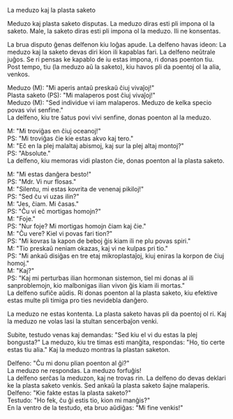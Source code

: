 La meduzo kaj la plasta saketo

Meduzo kaj plasta saketo disputas.
La meduzo diras esti pli impona ol la saketo.
Male, la saketo diras esti pli impona ol la meduzo.
Ili ne konsentas.

La brua disputo ĝenas delfenon kiu loĝas apude.
La delfeno havas ideon:
La meduzo kaj la saketo devas diri kion ili kapablas fari.
La delfeno neŭtrale juĝos.
Se ri pensas ke kapablo de iu estas impona, ri donas poenton tiu.
Post tempo, tiu (la meduzo aŭ la saketo), kiu havos pli da poentoj ol la alia, venkos.

Meduzo (M): "Mi aperis antaŭ preskaŭ ĉiuj vivaĵoj!"  
Plasta saketo (PS): "Mi malaperos post ĉiuj vivaĵoj!"  
Meduzo (M): "Sed individue vi iam malaperos. Meduzo de kelka specio povas vivi senfine."  
La delfeno, kiu tre ŝatus povi vivi senfine, donas poenton al la meduzo.  

M: "Mi troviĝas en ĉiuj oceanoj!"  
PS: "Mi troviĝas ĉie kie estas akvo kaj tero."  
M: "Eĉ en la plej malaltaj abismoj, kaj sur la plej altaj montoj?"  
PS: "Absolute."  
La delfeno, kiu memoras vidi plaston ĉie, donas poenton al la plasta saketo.  

M: "Mi estas danĝera besto!"  
PS: "Mdr. Vi nur flosas."  
M: "Silentu, mi estas kovrita de venenaj pikiloj!"  
PS: "Sed ĉu vi uzas ilin?"  
M: "Jes, ĉiam. Mi ĉasas."  
PS: "Ĉu vi eĉ mortigas homojn?"  
M: "Foje."  
PS: "Nur foje? Mi mortigas homojn ĉiam kaj ĉie."  
M: "Ĉu vere? Kiel vi povas fari tion?"  
PS: "Mi kovras la kapon de beboj ĝis kiam ili ne plu povas spiri."  
M: "Tio preskaŭ neniam okazas, kaj vi ne kulpas pri tio."  
PS: "Mi ankaŭ disiĝas en tre etaj mikroplastaĵoj, kiuj eniras la korpon de ĉiuj homoj."  
M: "Kaj?"  
PS: "Kaj mi perturbas ilian hormonan sistemon, tiel mi donas al ili sanproblemojn, kio malbonigas ilian vivon ĝis kiam ili mortas."  
La delfeno sufiĉe aŭdis.
Ri donas poenton al la plasta saketo, kiu efektive estas multe pli timiga pro ties nevidebla danĝero.

La meduzo ne estas kontenta.
La plasta saketo havas pli da poentoj ol ri.
Kaj la meduzo ne volas lasi la stultan sencerbaĵon venki.

Subite, testudo venas kaj demandas: "Sed kiu el vi du estas la plej bongusta?"
La meduzo, kiu tre timas esti manĝita, respondas: "Ho, tio certe estas tiu alia."
Kaj la meduzo montras la plastan saketon.

Delfeno: "Ĉu mi donu plian poenton al ĝi?"  
La meduzo ne respondas. La meduzo forfuĝis!  
La delfeno serĉas la meduzon, kaj ne trovas rin. 
La delfeno do devas deklari ke la plasta saketo venkis. 
Sed ankaŭ la plasta saketo ŝajne malaperis.  
Delfeno: "Kie fakte estas la plasta saketo?"  
Testudo: "Ho fek, ĉu ĝi estis tio, kion mi manĝis?"  
En la ventro de la testudo, eta bruo aŭdiĝas: "Mi fine venkis!"  